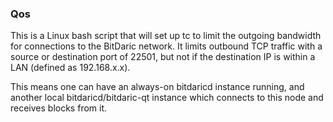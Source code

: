 ### Qos ###

This is a Linux bash script that will set up tc to limit the outgoing bandwidth for connections to the BitDaric network. It limits outbound TCP traffic with a source or destination port of 22501, but not if the destination IP is within a LAN (defined as 192.168.x.x).

This means one can have an always-on bitdaricd instance running, and another local bitdaricd/bitdaric-qt instance which connects to this node and receives blocks from it.
